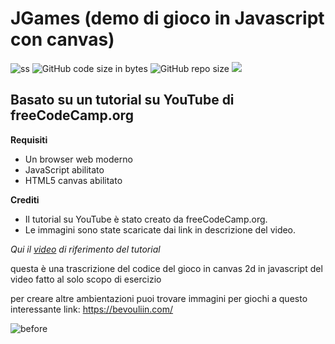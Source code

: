 # JGames (demo di gioco in Javascript con canvas)

![ss](https://img.shields.io/badge/javascript-Game_learn-blue) ![GitHub code size in bytes](https://img.shields.io/github/languages/code-size/Walt7/JGames) ![GitHub repo size](https://img.shields.io/github/repo-size/Walt7/JGames)
![](https://img.shields.io/github/languages/top/Walt7/JGames.svg?style=flat)





## Basato su un tutorial su YouTube di freeCodeCamp.org

**Requisiti**
- Un browser web moderno
- JavaScript abilitato
- HTML5 canvas abilitato

**Crediti**
- Il tutorial su YouTube è stato creato da freeCodeCamp.org.
- Le immagini sono state scaricate dai link in descrizione del video.

 *Qui il [video](https://www.youtube.com/watch?v=GFO_txvwK_c&t=9647s) di riferimento del tutorial*

questa è una trascrizione del codice 
del gioco in canvas 2d in javascript del video
fatto al solo scopo di esercizio


per creare altre ambientazioni puoi trovare immagini per giochi a questo interessante link: https://bevouliin.com/


![before](https://i.imgur.com/Y1KuKCL.png)
